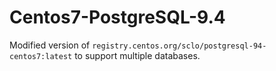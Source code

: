 Centos7-PostgreSQL-9.4
======================

Modified version of `registry.centos.org/sclo/postgresql-94-centos7:latest` to support multiple databases.